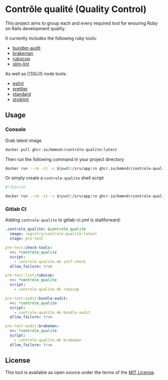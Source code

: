 # Contrôle qualité (Quality Control)

This project aims to group each and every required tool for ensuring
Ruby on Rails development quality.

It currently includes the following ruby tools:
- [bundler-audit](https://github.com/rubysec/bundler-audit)
- [brakeman](https://github.com/presidentbeef/brakeman)
- [rubocop](https://github.com/rubocop/rubocop)
- [slim-lint](https://github.com/sds/slim-lint)

As well as CSS/JS node tools:
- [eslint](https://eslint.org)
- [prettier](https://prettier.io)
- [standard](https://standardjs.com/)
- [stylelint](https://stylelint.io/)

## Usage

### Console

Grab latest image

```sh
docker pull ghcr.io/kmmndr/controle-qualite:latest
```

Then run the following command in your project directory

```sh
docker run --rm -it -v $(pwd):/srv/app:ro ghcr.io/kmmndr/controle-qualite:latest controle-qualite.mk check-ruby
```

Or simply create a `controle-qualite` shell script

```sh
#!/bin/sh

docker run --rm -it -v $(pwd):/srv/app:ro ghcr.io/kmmndr/controle-qualite:latest controle-qualite.mk $@
```

### Gitlab CI

Adding `controle-qualite` to gitlab-ci.yml is staitforward:

```yaml
.controle_qualite: &controle_qualite
  image: registry/controle-qualite:latest
  stage: pre-test

pre-test:check-tools:
  <<: *controle_qualite
  script:
    - controle-qualite.mk self-check
  allow_failure: true

pre-test:lint:rubocop:
  <<: *controle_qualite
  script:
    - controle-qualite.mk rubocop

pre-test:audit:bundle-audit:
  <<: *controle_qualite
  script:
    - controle-qualite.mk bundle-audit
  allow_failure: true

pre-test:audit:brakeman:
  <<: *controle_qualite
  script:
    - controle-qualite.mk brakeman
  allow_failure: true
```

## License

This tool is available as open source under the terms of the [MIT License](LICENSE).
